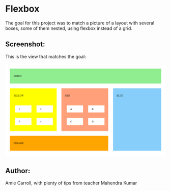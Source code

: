 # Flexbox

The goal for this project was to match a picture of a layout with several boxes, some of them nested, using flexbox instead of a grid.
<br>

## Screenshot:

This is the view that matches the goal:

![screenshot](flexbox.png)
<br>

## Author:

Amie Carroll, with plenty of tips from teacher Mahendra Kumar